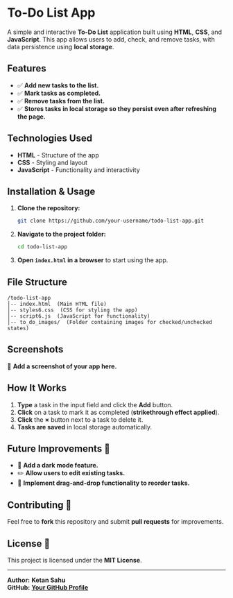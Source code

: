 # **To-Do List App**

A simple and interactive **To-Do List** application built using **HTML**, **CSS**, and **JavaScript**. This app allows users to add, check, and remove tasks, with data persistence using **local storage**.

## **Features**
- ✅ **Add new tasks to the list.**
- ✅ **Mark tasks as completed.**
- ✅ **Remove tasks from the list.**
- ✅ **Stores tasks in local storage so they persist even after refreshing the page.**

## **Technologies Used**
- **HTML** - Structure of the app
- **CSS** - Styling and layout
- **JavaScript** - Functionality and interactivity

## **Installation & Usage**
1. **Clone the repository:**
   ```bash
   git clone https://github.com/your-username/todo-list-app.git
   ```
2. **Navigate to the project folder:**
   ```bash
   cd todo-list-app
   ```
3. **Open `index.html` in a browser** to start using the app.

## **File Structure**
```
/todo-list-app
│-- index.html  (Main HTML file)
│-- styles6.css  (CSS for styling the app)
│-- script6.js  (JavaScript for functionality)
│-- to_do_images/  (Folder containing images for checked/unchecked states)
```

## **Screenshots**
📸 **Add a screenshot of your app here.**

## **How It Works**
1. **Type** a task in the input field and click the **Add** button.
2. **Click** on a task to mark it as completed (**strikethrough effect applied**).
3. **Click** the **×** button next to a task to delete it.
4. **Tasks are saved** in local storage automatically.

## **Future Improvements 🚀**
- 🌙 **Add a dark mode feature.**
- ✏️ **Allow users to edit existing tasks.**
- 🔄 **Implement drag-and-drop functionality to reorder tasks.**

## **Contributing 🤝**
Feel free to **fork** this repository and submit **pull requests** for improvements.

## **License 📜**
This project is licensed under the **MIT License**.

---

**Author:** **Ketan Sahu**  
**GitHub:** [**Your GitHub Profile**](https://github.com/ketans08/)

